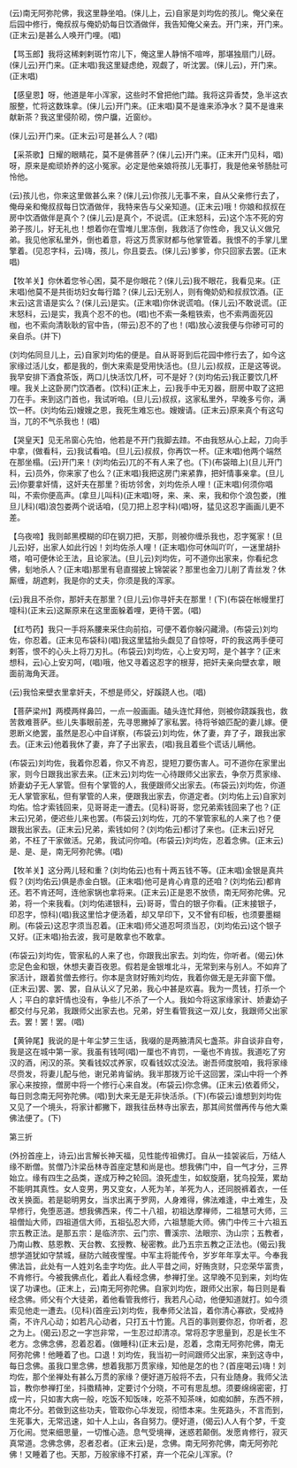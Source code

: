 <!-- { "loadSidebar": true } -->
(云)南无阿弥陀佛，我这里静坐咱。(俫儿上，云)自家是刘均佐的孩儿。俺父亲在后园中修行，俺叔叔与俺奶奶每日饮酒做伴，我告知俺父亲去。开门来，开门来。(正末云)是甚么人唤开门哩。(唱)

【骂玉郎】我将这稀剌剌斑竹帘儿下，俺这里人静悄不喧哗，那堪独扇门儿砑。(俫儿云)开门来。(正末唱)我这里疑虑绝，观觑了，听沈罢。(俫儿云)，开门来。(正末唱)

【感皇恩】呀，他道是年小浑家，这些时不曾把他门踏。我将这异香焚，急半这衣服整，忙将这数珠拿。(俫儿云)开门来。(正末唱)莫不是谁来添净水？莫不是谁来献新茶？我这里侵阶砌，傍户牖，近窗纱。

(俫儿云)开门来。(正末云)可是甚么人？(唱)

【采茶歌】日耀的眼睛花，莫不是佛菩萨？(俫儿云)开门来。(正末开门见科，唱)呀，原来是痴顽娇养的这小冤家。必定是他亲娘将孩儿无事打，我是他亲爷肠肚可怜他。

(云)孩儿也，你来这里做甚么来？(俫儿云)你孩儿无事不来，自从父亲修行去了，俺母亲和俺叔叔每日饮酒做伴，我特来告与父亲知道。(正末云)哦！你娘和叔叔在房中饮酒做伴是真个？(俫儿云)是真个，不说谎。(正末怒科，云)这个冻不死的穷弟子孩儿，好无礼也！想着你在雪堆儿里冻倒，我救活了你性命，我又认义做兄弟。我见他家私里外，倒也着意，将这万贯家财都与他掌管着。我恨不的手掌儿里擎着。(见忍字科，云)嗨，孩儿，你且耍去。(俫儿云)爹爹，你只回家去罢。(正末唱)

【牧羊关】你休着您爷心困，莫不是你眼花？(俫儿云)我不眼花，我看见来。(正末唱)他莫不是共街坊妇女每行踏？(俫儿云)无别人，则有俺奶奶和叔叔饮酒。(正末云)这言语是实么？(俫儿云)是实。(正末唱)你休说谎咱。(俫儿云)不敢说谎。(正末怒科，云)是实，我真个忍不的也。(唱)也不索一条粗铁索，也不索两面死囚枷，也不索向清耿耿的官中告，(带云)忍不的了也！(唱)放心波我便与你碜可可的亲自杀。(并下)

(刘均佑同旦儿上，云)自家刘均佑的便是。自从哥哥到后花园中修行去了，如今这家缘过活儿女，都是我的，倒大来索是受用快活也。(旦儿云)叔叔，正是这等说。我早安排下酒食茶饭，两口儿快活饮几杯，可不是好？(刘均佑云)我正要饮几杯哩。我关上这卧房门饮酒者。(饮科)(正末上，云)我手中无刃器，厨房中取了这把刀在手。来到这门首也，我试听咱。(旦儿云)叔叔，这家私里外，早晚多亏你，满饮一杯。(刘均佑云)嫂嫂之恩，我死生难忘也。嫂嫂请。(正末云)原来真个有这勾当，兀的不气杀我也！(唱)

【哭皇天】见无吊窗心先怕，他若是不开门我脚去蹅。不由我怒从心上起，刀向手中拿，(做看科，云)我试看咱。(旦儿云)叔叔，你再饮一杯。(正末唱)他两个端然在那坐榻。(云)开门来！(刘均佑云)兀的不有人来了也。(下)(布袋暗上)(旦儿开门科，云)员外，你来家了也么？(正末唱)我把这房门来紧靠，把奸情事亲拿。(旦儿云)你要拿奸情，这奸夫在那里？街坊邻舍，刘均佐杀人哩！(正末唱)何须你唱叫，不索你便高声。(拿旦儿叫科)(正末唱)呀，来、来、来，我和你个浪包娄，(推旦儿科)(唱)浪包娄两个说话咱，(见刀把上忍字科)(唱)呀，猛见这忍字画画儿更不差。

【乌夜啼】我则邮黑模糊的印在钢刀把，天那，则被你缠杀我也，忍字冤家！(旦儿云)好，出家人如此行凶！刘均佐杀人哩！(正末唱)你可休叫吖吖，一迷里胡扑塔，咱可便休论王法，且论家法。(旦儿云)刘均佐，可不道你出家来，你看纪念佛，刬地杀人？(正末唱)那里有皂直掇披上锦袈裟？那里也金刀儿削了青丝发？休厮缠，胡遮剌，我是你的丈夫，你须是我的浑家。

(云)我且不杀你，那奸夫在那里？(旦儿云)你寻奸夫在那里！(下)(布袋在帐幔里打嚏科)(正末云)这厮原来在这里面躲着哩，更待干罢。(唱)

【红芍药】我只一手将系腰来采住向前掐，可便不着你躲闪藏滑。(布袋云)刘均佐，你忍着。(正末见布袋科)(唱)我这里猛抬头觑见了自惊呀，吓的我这两手便可剌答，恨不的心头上将刀刃扎。(布袋云)刘均佐，心上安刃呵，是个甚字？(正末想科，云)心上安刃呵，(唱)哦，他又寻着这忍字的根芽，把奸夫亲向壁衣拿，眼面前海角天涯。

(云)我恰来壁衣里拿奸夫，不想是师父，好蹊跷人也。(唱)

【菩萨梁州】两模两样鼻凹，一点一般画画。磕头连忙拜他，则被你跷蹊我也，救苦救难菩萨。些儿失事眼前差，先寻思撇掉了家私罢。待将爷娘匹配的妻儿嫁。便恩断义绝罢，虽然是忍心中自详察，(布袋云)刘均佐，休了妻，弃了子，跟我出家去。(正末云)他着我休了妻，弃了子出家去，(唱)我且着些个谎话儿瞒他。

(布袋云)刘均佐，我着你忍着，你又不肯忍，提短刀要伤害人。可不道你在家里出家，则今日跟我出家去来。(正末云)刘均佐一心待跟师父出家去，争奈万贯家缘、娇妻幼子无人掌管。但有个掌管的人，我便跟师父出家去。(布袋云)刘均佐，你道无人掌管家私，但有掌管的人来，便跟我出家去，你道定者。(刘均佑上云)自家刘均佑。恰才索钱回来，见哥哥走一遭去。(见科)哥哥，您兄弟索钱回来了也？(正末云)兄弟，便迟些儿来也罢。(布袋云)刘均佐，兀的不掌管家私的人来了也？便跟我出家去。(正末云)兄弟，索钱如何？(刘均佑云)都讨了来也。(正末云)好兄弟，不枉了干家做活。兄弟，我试问你咱。(布袋云)刘均佐，忍着念佛。(正末云)是、是、是，南无阿弥陀佛。(唱)

【牧羊关】这分两儿轻和重？(刘均佑云)也有十两五钱不等。(正末唱)金银是真共假？(刘均佑云)俱是赤金白银。(正末唱)他可是肯心肯意的还咱？(刘均佑云)都肯还。若不肯还呵，连他家锅也拿将来。(正末云)正是恩不放债，南无阿弥陀佛。兄弟，将一个来我看。(刘均佑递银科，云)哥哥，雪白的银子你看。(正末接银子，印忍字，惊科)(唱)我这里恰才便汤着，却又早印下，又不曾有印板，也须要墨糊刷。(布袋云)这忍字须当忍着。(正末唱)师父道忍呵须当忍，(刘均佑云)这个银子又好。(正末唱)抬去波，我可是敢拿也不敢拿。

(布袋云)刘均佐，管家私的人来了也，你跟我出家去。刘均佐，你听者。(偈云)休恋足色金和银，休想夫妻百夜恩。假若是金银堆北斗，无常到来与别人。不如弃了家活计，跟着贫僧去修行。你本是贪财好贿刘均佐，我着你做无是无非窗下僧。(正末云)罢、罢、罢，自从认义了兄弟，我心中甚是欢喜。我为一贯钱，打杀一个人；平白的拿奸情也没有，争些儿不杀了一个人。我如今将这家缘家计、娇妻幼子都交付与兄弟，我跟师父出家去也。兄弟，好生看管我这一双儿女，我跟师父出家去。罢！罢！罢。(唱)

【黄钟尾】我说的是十年尘梦三生话，我啜的是两腋清风七盏茶。非自谈非自夸，我是这在城中第一家。我虽有钱呵(唱)一厘也不肯罚，一毫也不肯拔。我道吃了穷汉的酒，闲汉的茶。笑看钱奴忒养家，叹看钱奴忒没法。谢吾师度脱咱，我将家缘尽赍发，将妻儿配与他，谢兄弟肯留纳。我半那拨万论千这回罢，深山中将一个养家心来按捺，僧房中将一个修行心来自发。(布袋云)你念佛。(正末云)依着师父，每日则念南无阿弥陀佛。(唱)到大来无是无非快活杀。(下)(布袋云)谁想到刘均佐又见了一个境头，将家计都撇下，跟我往岳林寺出家去，那其间贫僧再传与他大乘佛法便了。(下)


第三折

(外扮首座上，诗云)出言解长神天福，见性能传祖佛灯。自从一挂袈裟后，万结人缘不断僧。贫僧乃汴梁岳林寺首座定慧和尚是也。想我佛门中，自一气才分，三界始立。缘有四生之品类，遂成万种之轮回。浪死虚生，如蚁旋磨，犹鸟投笼，累劫不能明其真性。女人变男，男又变女，人死为羊，羊死为人，还同脱裤着衣，一任改关换面。若是聪明男女，当求出离于罗网，人身难得，佛法难逢，中土难生，及早修行，免堕恶道。想我佛西来，传二十八祖，初祖达摩禅师，二祖慧可大师，三祖僧灿大师，四祖道信大师，五祖弘忍大师，六祖慧能大师。佛门中传三十六祖五宗五教正法。是那五宗：是临济宗、云门宗、曹溪宗、法眼宗、沩山宗；五教者，乃南山教、慈恩教、天台教、玄授教、秘密教。此乃五宗五教之正法也。(偈云)我想学道犹如守禁城，昼防六贼夜惺惺。中军主将能传令，岁岁年年享太平。今奉我佛法旨，此处有一人姓刘名圭字均佐。此人平昔之间，好贿贪财，只恋荣华富贵，不肯修行。今被我佛点化，着此人看经念佛，参禅打坐。这早晚不见到来，刘均佐误了功课也。(正末上，云)南无阿弥陀佛。自家刘均佐，跟师父出家，每日则是看经念佛。师父有个大徒弟，着他看管我修行，我若凡心动，他便知道就打。如今须索见他走一遭去。(见科)(首座云)刘均佐，我奉师父法旨，着你清心寡欲，受戒持斋，不许凡心动；如若凡心动者，只打五十竹篦。凡百的事则要你忍，你听者，忍之为上。(偈云)忍之一字岂非常，一生忍过却清凉。常将忍字思量到，忍是长生不老方。念佛念佛，忍着忍着。(做睡科)(正末云)是，忍着，念南无阿弥陀佛，南无阿弥陀佛！他睡着了也。口退！刘均佐，我当初一时间跟师父出家，来到这寺中，每日念佛。虽我口里念佛，想着我那万贯家缘，知他是怎的也？(首座喝云)嗨！刘均佐，那个坐禅处有甚么万贯的家缘？便好道万般将不去，只有业随身。我师父法旨，教你参禅打坐，抖擞精神，定要讨个分晓，不可有思乱想。须要绵绵密密，打成一片，只如害大病一般，吃饭不知饭味，吃茶不知茶味，如痴如醉，东西不辨，南北不分。若做到这些功夫，管取你心华发现，彻悟本来。生死路头，不言而到，生死事大，无常迅速，如十人上山，各自努力。便好道，(偈云)人人有个梦，千变万化闹。觉来细思量，一切惟心造。息气受境禅，迷惑若颠倒。发愿肯修行，寂灭真常道。念佛念佛，忍者忍者。(正末云)是，念佛。南无阿弥陀佛，南无阿弥陀佛！又睡着了也。天那，万般家缘不打紧，弃一个花朵儿浑家。(?
